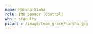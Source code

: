 ```yaml
---
name: Harsha Simha
role: IMU Sensor [Control]
who : sfaculty
picurl : /image/team_grace/harsha.jpg
---
```

